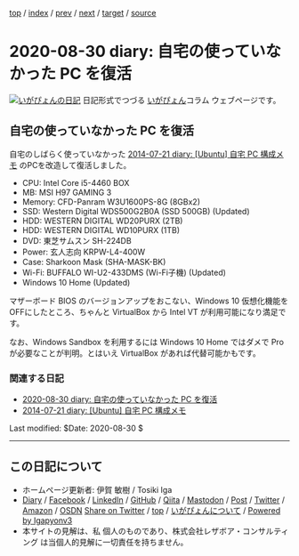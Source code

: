 [top](../index.html) 
 / [index](index.html) 
 / [prev](ig200809.html) 
 / [next](ig200927.html) 
 / [target](https://www.igapyon.jp/igapyon/diary/2020/ig200830.html) 
 / [source](https://github.com/igapyon/diary/blob/master/2020/ig200830.src.md) 

2020-08-30 diary: 自宅の使っていなかった PC を復活
=====================================================================================================
[![いがぴょんの日記](https://www.igapyon.jp/igapyon/diary/images/iga202308_256.jpg "いがぴょん")](https://www.igapyon.jp/igapyon/diary/memo/memoigapyon.html) 日記形式でつづる [いがぴょん](https://www.igapyon.jp/igapyon/diary/memo/memoigapyon.html)コラム ウェブページです。

## 自宅の使っていなかった PC を復活

自宅のしばらく使っていなかった [2014-07-21 diary: [Ubuntu] 自宅 PC 構成メモ](https://www.igapyon.jp/igapyon/diary/2014/ig140721.html) のPCを改造して復活しました。

- CPU: Intel Core i5-4460 BOX
- MB: MSI H97 GAMING 3
- Memory: CFD-Panram W3U1600PS-8G (8GBx2)
- SSD: Western Digital WDS500G2B0A (SSD 500GB) (Updated)
- HDD: WESTERN DIGITAL WD20PURX (2TB)
- HDD: WESTERN DIGITAL WD10PURX (1TB)
- DVD: 東芝サムスン SH-224DB
- Power: 玄人志向 KRPW-L4-400W
- Case: Sharkoon Mask (SHA-MASK-BK)
- Wi-Fi: BUFFALO WI-U2-433DMS (Wi-Fi子機) (Updated)
- Windows 10 Home (Updated)

マザーボード BIOS のバージョンアップをおこない、Windows 10 仮想化機能をOFFにしたところ、ちゃんと VirtualBox から Intel VT が利用可能になり満足です。

なお、Windows Sandbox を利用するには Windows 10 Home ではダメで Pro が必要なことが判明。とはいえ VirtualBox があれば代替可能かもです。

### 関連する日記

- [2020-08-30 diary: 自宅の使っていなかった PC を復活](https://www.igapyon.jp/igapyon/diary/2020/ig200830.html)
- [2014-07-21 diary: [Ubuntu] 自宅 PC 構成メモ](https://www.igapyon.jp/igapyon/diary/2014/ig140721.html)

Last modified: $Date: 2020-08-30 $


----------------------------------------------------------------------------------------------------

## この日記について

* ホームページ更新者: 伊賀 敏樹 / Tosiki Iga
* [Diary](https://www.igapyon.jp/igapyon/diary/) / [Facebook](https://www.facebook.com/igapyon) / [LinkedIn](https://www.linkedin.com/in/toshikiiga) / [GitHub](https://github.com/igapyon) / [Qiita](https://qiita.com/igapyon) / [Mastodon](https://social.vivaldi.net/@igapyon) / [Post](https://post.news/igapyon) / [Twitter](https://twitter.com/ToshikiIga) / [Amazon](https://www.amazon.co.jp/%E4%BC%8A%E8%B3%80-%E6%95%8F%E6%A8%B9/e/B004LTQWCQ) / [OSDN](https://ja.osdn.net/users/iga/)
[Share on Twitter](https://twitter.com/intent/tweet?hashtags=igapyon%2Cdiary%2C%E3%81%84%E3%81%8C%E3%81%B4%E3%82%87%E3%82%93&text=%E8%87%AA%E5%AE%85%E3%81%AE%E4%BD%BF%E3%81%A3%E3%81%A6%E3%81%84%E3%81%AA%E3%81%8B%E3%81%A3%E3%81%9F+PC+%E3%82%92%E5%BE%A9%E6%B4%BB&url=https%3A%2F%2Fwww.igapyon.jp%2Figapyon%2Fdiary%2F2020%2Fig200830.html) / [top](../index.html) / [いがぴょんについて](https://www.igapyon.jp/igapyon/diary/memo/memoigapyon.html) / [Powered by Igapyonv3](https://github.com/igapyon/igapyonv3)
* 本サイトの見解は、私 個人のものであり、株式会社レザボア・コンサルティング は当個人的見解に一切責任を持ちません。 
